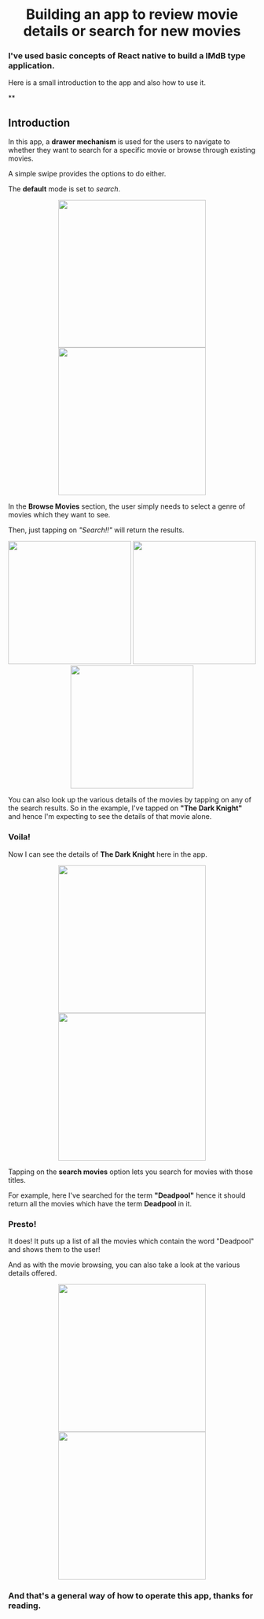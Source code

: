 <h1 align="center">
  Building an app to review movie details or search for new movies
</h1>

### I've used basic concepts of React native to build a IMdB type application.

Here is a small introduction to the app and also how to use it.

**

## Introduction

In this app, a **drawer mechanism** is used for the users to navigate to whether they want to search for a specific movie or browse through existing movies.

A simple swipe provides the options to do either.

The **default** mode is set to _search_.

<p align="center">
  
  <img width=300 src="https://user-images.githubusercontent.com/22641582/119626176-8e483c00-be28-11eb-92a5-33400ae3bc5a.png">
  <img width=300 src="https://user-images.githubusercontent.com/22641582/119629971-23006900-be2c-11eb-8454-82afdc18ab62.png">
  
</p>

In the **Browse Movies** section, the user simply needs to select a genre of movies which they want to see.

Then, just tapping on _"Search!!"_ will return the results. 

<p align="center">
  
  <img width=250 src="https://user-images.githubusercontent.com/22641582/119631304-63141b80-be2d-11eb-8560-4ce6e23416fd.png">
  <img width=250 src="https://user-images.githubusercontent.com/22641582/119634844-c05d9c00-be30-11eb-9cc6-86dd8ded2215.png">
  <img width=250 src="https://user-images.githubusercontent.com/22641582/119635376-3feb6b00-be31-11eb-9701-bc50e90b9d17.png">
  
</p>

You can also look up the various details of the movies by tapping on any of the search results. So in the example, I've tapped on **"The Dark Knight"** and
hence I'm expecting to see the details of that movie alone.

### Voila!

Now I can see the details of **The Dark Knight** here in the app.

<p align="center">
  
  <img width=300 src="https://user-images.githubusercontent.com/22641582/119637064-e3894b00-be32-11eb-8b5e-d3f350512d63.png">
  <img width=300 src="https://user-images.githubusercontent.com/22641582/119637630-7cb86180-be33-11eb-82d3-eeb09ae9a399.png">
  
</p>

Tapping on the **search movies** option lets you search for movies with those titles.

For example, here I've searched for the term **"Deadpool"** hence it should return all the movies which have the term **Deadpool** in it.

### Presto!

It does! It puts up a list of all the movies which contain the word "Deadpool" and shows them to the user!

And as with the movie browsing, you can also take a look at the various details offered.

<p align="center">
  
  <img width=300 src="https://user-images.githubusercontent.com/22641582/119640917-b6d73280-be36-11eb-9bdc-1ae91bb9efa4.png">
  <img width=300 src="https://user-images.githubusercontent.com/22641582/119640961-c787a880-be36-11eb-8997-51bdae0a49a0.png">
  
</p>

### And that's a general way of how to operate this app, thanks for reading.
